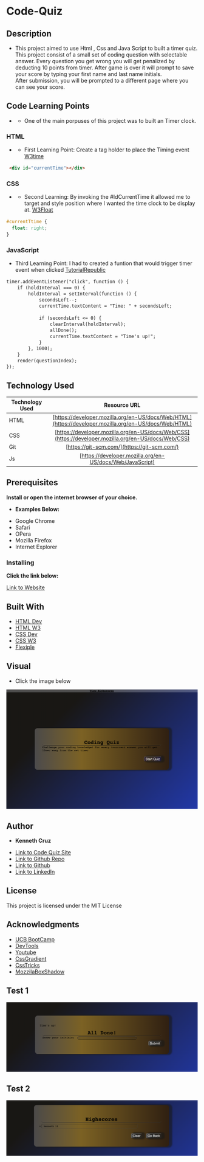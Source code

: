 # Code-Quiz

## **Description**

* This project aimed to use Html , Css and Java Script to built a timer quiz. 
This project consist of a small set of coding question with selectable answer. Every question you get wrong you will get penalized by deducting 10 points from timer. 
After game is over it will prompt to save your score by typing your first name and last name initials.  
After submission, you will be prompted to a different page where you can see your score.

## **Code Learning Points**

- * One of the main porpuses of this project was to built an Timer clock. 

### HTML

- * First Learning Point: Create a tag holder to place the Timing event [W3time](https://www.w3schools.com/js/js_timing.asp)

```html
 <div id="currentTime"></div>
  ```

### CSS
- * Second  Learning: By invoking the #IdCurrentTime it allowed me to target and style position where I wanted the time clock to be display at. [W3Float](https://www.w3schools.com/css/css_float.asp)

```css
#currentTtime {
  float: right;
}
```
### JavaScript

  * Third Learning Point: I had to created a funtion that would trigger timer event when clicked [TutorialRepublic](https://www.tutorialrepublic.com/javascript-tutorial/javascript-timers.php)

```Js
timer.addEventListener("click", function () {
    if (holdInterval === 0) {
        holdInterval = setInterval(function () {
            secondsLeft--;
            currentTime.textContent = "Time: " + secondsLeft;

            if (secondsLeft <= 0) {
                clearInterval(holdInterval);
                allDone();
                currentTime.textContent = "Time's up!";
            }
        }, 1000);
    }
    render(questionIndex);
});

```

## **Technology Used**

| Technology Used         | Resource URL           | 
| ------------- |:-------------:| 
| HTML    | [https://developer.mozilla.org/en-US/docs/Web/HTML](https://developer.mozilla.org/en-US/docs/Web/HTML)|  
| CSS     | [https://developer.mozilla.org/en-US/docs/Web/CSS](https://developer.mozilla.org/en-US/docs/Web/CSS)      |   
| Git | [https://git-scm.com/](https://git-scm.com/)     |    
| Js  | [https://developer.mozilla.org/en-US/docs/Web/JavaScript]  | 

## **Prerequisites**

**Install or open the internet browser of your choice.**

*  **Examples Below:**

- Google Chrome
- Safari
- OPera
- Mozilla Firefox
- Internet Explorer

### **Installing**

**Click the link below:** 

[Link to Website](https://cruzkenneth504.github.io/code-quiz/)

## **Built With**

* [HTML Dev](https://developer.mozilla.org/en-US/docs/Web/HTML)
* [HTML W3](https://www.w3schools.com/html/default.asp)   
* [CSS Dev](https://developer.mozilla.org/en-US/docs/Web/CSS)
* [CSS W3](https://www.w3schools.com/css/default.asp)
* [Flexiple](https://flexiple.com/javascript/javascript-clock/)

## **Visual**

* Click the image below 

[![Image](./assets/imgs/screen1.png)](https://cruzkenneth504.github.io/code-quiz/)


## **Author**

* **Kenneth Cruz** 


- [Link to Code Quiz Site](https://github.com/Cruzkenneth504.io/code-quiz)
- [Link to Github Repo](https://cruzkenneth504.github/code-quiz/)
- [Link to Github](https://github.com/cruzkenneth504)
- [Link to LinkedIn](linkedin.com/in/cruzkenneth504)

       
## **License**

This project is licensed under the MIT License

## **Acknowledgments**

* [UCB BootCamp](https://bootcamp.berkeley.edu/)
* [DevTools](https://dev.to/)
* [Youtube](https://www.youtube.com/)
* [CssGradient](https://cssgradient.io/)
* [CssTricks](https://css-tricks.com/snippets/css/a-guide-to-flexbox/)
* [MozzilaBoxShadow](https://developer.mozilla.org/en-US/docs/Web/CSS/box-shadow)

## **Test 1**
<!---Unable to provide video testing due to computer version not meeting the github large files standards --->
![Site test test 1](./assets/imgs/screen3.png)
## **Test 2**
![Site test test 2](./assets/imgs/screen4.png)
